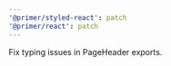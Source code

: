 ```yaml
---
'@primer/styled-react': patch
'@primer/react': patch
---
```


Fix typing issues in PageHeader exports.
